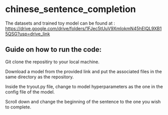 # chinese_sentence_completion
The datasets and trained toy model can be found at : https://drive.google.com/drive/folders/1FJec5tUuV9XmIokmN45hEIQL9XB15QSG?usp=drive_link

## Guide on how to run the code:

Git clone the repositiry to your local machine.

Download a model from the provided link and put the associated files in the same directory as the repository.

Inside the tryout.py file, change to model hyperparameters as the one in the config file of the model. 

Scroll down and change the beginning of the sentence to the one you wish to complete. 

